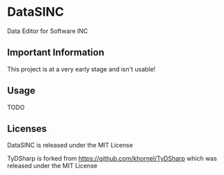 # DataSINC
 Data Editor for Software INC

## Important Information

This project is at a very early stage and isn't usable!

## Usage
TODO

## Licenses

DataSINC is released under the MIT License

TyDSharp is forked from https://github.com/khornel/TyDSharp which was released under the MIT License
